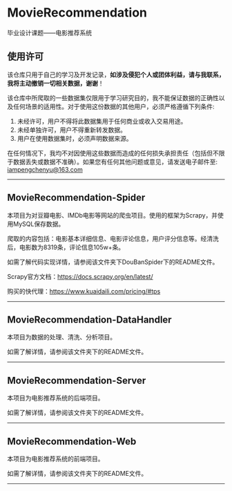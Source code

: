 # MovieRecommendation

毕业设计课题——电影推荐系统

## 使用许可

该仓库只用于自己的学习及开发记录，**如涉及侵犯个人或团体利益，请与我联系，我将主动撤销一切相关数据，谢谢**！

该仓库中所爬取的一些数据集仅限用于学习研究目的，我不能保证数据的正确性以及任何场景的适用性。对于使用这份数据的其他用户，必须严格遵循下列条件:

1. 未经许可，用户不得将此数据集用于任何商业或收入交易用途。
2. 未经单独许可，用户不得重新转发数据。
3. 用户在使用数据集时，必须声明数据来源。

在任何情况下，我均不对因使用这些数据而造成的任何损失承担责任（包括但不限于数据丢失或数据不准确）。如果您有任何其他问题或意见，请发送电子邮件至: iampengchenyu@163.com

------



## MovieRecommendation-Spider

本项目为对豆瓣电影、IMDb电影等网站的爬虫项目。使用的框架为Scrapy，并使用MySQL保存数据。

爬取的内容包括：电影基本详细信息、电影评论信息，用户评分信息等。经清洗后，电影数为8319条，评论信息105w+条。

如需了解代码实现详情，请参阅该文件夹下DouBanSpider下的README文件。

Scrapy官方文档：https://docs.scrapy.org/en/latest/

购买的快代理：https://www.kuaidaili.com/pricing/#tps

------



## MovieRecommendation-DataHandler

本项目为数据的处理、清洗、分析项目。

如需了解详情，请参阅该文件夹下的README文件。

------



## MovieRecommendation-Server

本项目为电影推荐系统的后端项目。

如需了解详情，请参阅该文件夹下的README文件。

------



## MovieRecommendation-Web

本项目为电影推荐系统的前端项目。

如需了解详情，请参阅该文件夹下的README文件。

------



